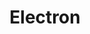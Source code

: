 ---
codehost: https://github.com/https://github.com/electron
logohandle: electronjs
sort: electronjs
title: Electron
twitter: https://x.com/electronjs
website: https://electronjs.org/
wikipedia: https://en.wikipedia.org/wiki/Electron_(software_framework)
---